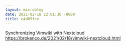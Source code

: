 ```yaml
---
layout: microblog
date: 2021-02-18 22:01:30 -0800
title: e4d05fce
---
```

Synchronizing Vimwiki with Nextcloud https://brokenco.de/2021/02/18/vimwiki-nextcloud.html
